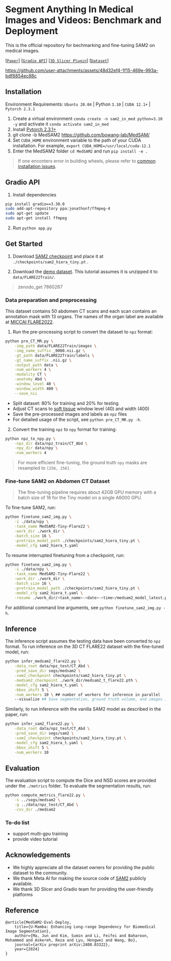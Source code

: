 # Segment Anything In Medical Images and Videos: Benchmark and Deployment

This is the official repository for bechmarking and fine-tuning SAM2 on medical images. 

[[`Paper`](https://arxiv.org/abs/2408.03322)] [[`Gradio API`](./app.py)] [[`3D Slicer Plugin`](https://github.com/bowang-lab/MedSAMSlicer/tree/SAM2)] [[`Dataset`](https://www.codabench.org/competitions/1847/)] 





https://github.com/user-attachments/assets/48d32ef4-1f15-469e-993a-bdf8854ec88c





## Installation

Environment Requirements: `Ubuntu 20.04` | Python `3.10` | `CUDA 12.1+` | `Pytorch 2.3.1`

1. Create a virtual environment `conda create -n sam2_in_med python=3.10 -y` and activate it `conda activate sam2_in_med`
2. Install [Pytorch 2.3.1+](https://pytorch.org/get-started/locally/)
3. git clone -b MedSAM2 https://github.com/bowang-lab/MedSAM/
4. Set `CUDA_HOME` environment variable to the path of your CUDA installation. For example, `export CUDA_HOME=/usr/local/cuda-12.1`
5. Enter the MedSAM2 folder `cd MedSAM2` and run `pip install -e .`
> If one enconters error in building wheels, please refer to [common installation issues](https://github.com/facebookresearch/segment-anything-2/blob/main/INSTALL.md#common-installation-issues).

## Gradio API

1. Install dependencies 

```bash
pip install gradio==3.38.0
sudo add-apt-repository ppa:jonathonf/ffmpeg-4
sudo apt-get update
sudo apt-get install ffmpeg
```

2. Run `python app.py`

## Get Started

1. Download [SAM2 checkpoint](https://dl.fbaipublicfiles.com/segment_anything_2/072824/sam2_hiera_tiny.pt) and place it at `./checkpoints/sam2_hiera_tiny.pt` .

2. Download the [demo dataset](https://zenodo.org/records/7860267). This tutorial assumes it is unzipped it to `data/FLARE22Train/`.

> zenodo_get 7860267

### Data preparation and preprocessing

This dataset contains 50 abdomen CT scans and each scan contains an annotation mask with 13 organs. The names of the organ label are available at [MICCAI FLARE2022](https://flare22.grand-challenge.org/).

1. Run the pre-processing script to convert the dataset to `npz` format:
```bash
python pre_CT_MR.py \
    -img_path data/FLARE22Train/images \
    -img_name_suffix _0000.nii.gz \
    -gt_path data/FLARE22Train/labels \
    -gt_name_suffix .nii.gz \
    -output_path data \
    -num_workers 4 \
    -modality CT \
    -anatomy Abd \
    -window_level 40 \
    -window_width 400 \
    --save_nii
```
- Split dataset: 80% for training and 20% for testing
- Adjust CT scans to [soft tissue](https://radiopaedia.org/articles/windowing-ct) window level (40) and width (400)
- Save the pre-processed images and labels as `npz` files
- For detailed usage of the script, see `python pre_CT_MR.py -h`.

2. Convert the training `npz` to `npy` format for training:
```bash
python npz_to_npy.py \
    -npz_dir data/npz_train/CT_Abd \
    -npy_dir data/npy \
    -num_workers 4
```
> For more efficient fine-tuning, the ground truth `npy` masks are resampled to `[256, 256]`.

### Fine-tune SAM2 on Abdomen CT Dataset

> The fine-tuning pipeline requires about 42GB GPU memory with a batch size of 16 for the Tiny model on a single A6000 GPU.

To fine-tune SAM2, run:
```bash
python finetune_sam2_img.py \
    -i ./data/npy \
    -task_name MedSAM2-Tiny-Flare22 \
    -work_dir ./work_dir \
    -batch_size 16 \
    -pretrain_model_path ./checkpoints/sam2_hiera_tiny.pt \
    -model_cfg sam2_hiera_t.yaml
```

To resume interrupted finetuning from a checkpoint, run:
```bash
python finetune_sam2_img.py \
    -i ./data/npy \
    -task_name MedSAM2-Tiny-Flare22 \
    -work_dir ./work_dir \
    -batch_size 16 \
    -pretrain_model_path ./checkpoints/sam2_hiera_tiny.pt \
    -model_cfg sam2_hiera_t.yaml \
    -resume ./work_dir/<task_name>-<date>-<time>/medsam2_model_latest.pth
```

For additional command line arguments, see `python finetune_sam2_img.py -h`.

## Inference
The inference script assumes the testing data have been converted to `npz` format.
To run inference on the 3D CT FLARE22 dataset with the fine-tuned model, run:
```bash
python infer_medsam2_flare22.py \
    -data_root data/npz_test/CT_Abd \
    -pred_save_dir segs/medsam2 \
    -sam2_checkpoint checkpoints/sam2_hiera_tiny.pt \
    -medsam2_checkpoint ./work_dir/medsam2_t_flare22.pth \
    -model_cfg sam2_hiera_t.yaml \
    -bbox_shift 5 \
    -num_workers 10 \ ## number of workers for inference in parallel
    --visualize ## Save segmentation, ground truth volume, and images in .nii.gz for visualization
```

Similarly, to run inference with the vanilla SAM2 model as described in the paper, run:
```bash
python infer_sam2_flare22.py \
    -data_root data/npz_test/CT_Abd \
    -pred_save_dir segs/sam2 \
    -sam2_checkpoint checkpoints/sam2_hiera_tiny.pt \
    -model_cfg sam2_hiera_t.yaml \
    -bbox_shift 5 \
    -num_workers 10
```

## Evaluation

The evaluation script to compute the Dice and NSD scores are provided under the `./metrics` folder. To evaluate the segmentation results, run:
```bash
python compute_metrics_flare22.py \
    -s ../segs/medsam2 \
    -g ../data/npz_test/CT_Abd \
    -csv_dir ./medsam2
```


###  To-do list
- support multi-gpu training
- provide video tutorial 


## Acknowledgements
- We highly appreciate all the dataset owners for providing the public dataset to the community.
- We thank Meta AI for making the source code of [SAM2](https://github.com/facebookresearch/segment-anything-2) publicly available.
- We thank 3D Slicer and Gradio team for providing the user-friendly platforms


## Reference

```
@article{MedSAM2-Eval-Deploy,
    title={U-Mamba: Enhancing Long-range Dependency for Biomedical Image Segmentation},
    author={Ma, Jun and Kim, Sumin and Li, Feifei and Baharoon, Mohammed and Askereh, Reza and Lyu, Hongwei and Wang, Bo},
    journal={arXiv preprint arXiv:2408.03322},
    year={2024}
}
      
```

